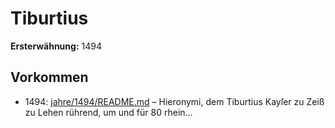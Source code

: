 # Tiburtius

**Ersterwähnung:** 1494

## Vorkommen
- 1494: [jahre/1494/README.md](../jahre/1494/README.md) – Hieronymi, dem Tiburtius Kayſer zu Zeiß
zu Lehen rührend, um und für 80 rhein...
